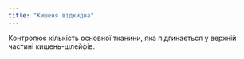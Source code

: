 ```yaml
---
title: "Кишеня відкидна"
---
```


Контролює кількість основної тканини, яка підгинається у верхній частині кишень-шлейфів.




